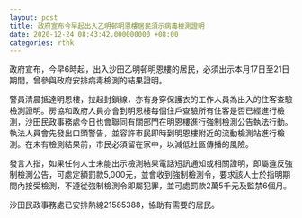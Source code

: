 ```yaml
---
layout: post
title: 政府宣布今早起出入乙明邨明恩樓居民須示病毒檢測證明
date: 2020-12-24 08:43:42.000000000 +08:00
categories: rthk
---
```


政府宣布，今早6時起，出入沙田乙明邨明恩樓的居民，必須出示本月17日至21日期間，曾參與政府安排病毒檢測的結果證明。

警員清晨抵達明恩樓，拉起封鎖線，亦有身穿保護衣的工作人員為出入的住客查驗檢測證明。房協和政府人員亦會到明恩樓每個住戶查驗所有住客是否已經進行檢測，沙田民政事務處今日也會聯同有關部門在明恩樓進行強制檢測公告執法行動。執法人員會先發出口頭警告，並容許市民即時到明恩樓附近的流動檢測站進行檢測。在未有檢測結果前，市民必須留在家中，以減低社區傳播的風險。

發言人指，如果任何人士未能出示檢測結果電話短訊通知或相關證明，即屬違反強制檢測公告，可處定額罰款5,000元，並會收到強制檢測令，要求該人士於指明期間內接受檢測，不遵從強制檢測令即屬犯罪，並可處罰款2萬5千元及監禁6個月。

沙田民政事務處已安排熱線21585388，協助有需要的居民。
